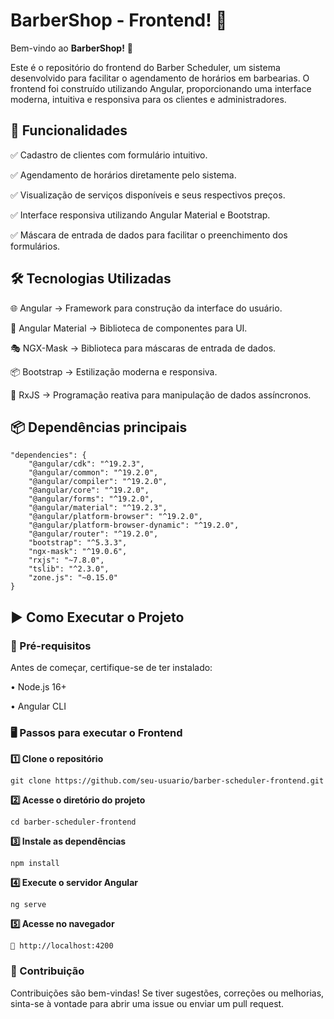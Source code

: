 # **BarberShop - Frontend!** 🚀

Bem-vindo ao **BarberShop!** 🚀

Este é o repositório do frontend do Barber Scheduler, um sistema desenvolvido para facilitar o agendamento de horários em barbearias. O frontend foi construído utilizando Angular, proporcionando uma interface moderna, intuitiva e responsiva para os clientes e administradores.

## 🚀 Funcionalidades

✅ Cadastro de clientes com formulário intuitivo.

✅ Agendamento de horários diretamente pelo sistema.

✅ Visualização de serviços disponíveis e seus respectivos preços.

✅ Interface responsiva utilizando Angular Material e Bootstrap.

✅ Máscara de entrada de dados para facilitar o preenchimento dos formulários.


## 🛠️ Tecnologias Utilizadas

🌐 Angular → Framework para construção da interface do usuário.

🎨 Angular Material → Biblioteca de componentes para UI.

🎭 NGX-Mask → Biblioteca para máscaras de entrada de dados.

📦 Bootstrap → Estilização moderna e responsiva.

🔄 RxJS → Programação reativa para manipulação de dados assíncronos.


## 📦 Dependências principais
```
"dependencies": {
    "@angular/cdk": "^19.2.3",
    "@angular/common": "^19.2.0",
    "@angular/compiler": "^19.2.0",
    "@angular/core": "^19.2.0",
    "@angular/forms": "^19.2.0",
    "@angular/material": "^19.2.3",
    "@angular/platform-browser": "^19.2.0",
    "@angular/platform-browser-dynamic": "^19.2.0",
    "@angular/router": "^19.2.0",
    "bootstrap": "^5.3.3",
    "ngx-mask": "^19.0.6",
    "rxjs": "~7.8.0",
    "tslib": "^2.3.0",
    "zone.js": "~0.15.0"
}
```

## ▶️ Como Executar o Projeto

### 📌 Pré-requisitos

Antes de começar, certifique-se de ter instalado:

• Node.js 16+

• Angular CLI

### 🖥️ Passos para executar o Frontend

**1️⃣ Clone o repositório**
```
git clone https://github.com/seu-usuario/barber-scheduler-frontend.git
```
**2️⃣ Acesse o diretório do projeto**
```
cd barber-scheduler-frontend
```
**3️⃣ Instale as dependências**
```
npm install
```
**4️⃣ Execute o servidor Angular**
```
ng serve
```
**5️⃣ Acesse no navegador**
```
🔗 http://localhost:4200
```
### 🤝 Contribuição

Contribuições são bem-vindas! Se tiver sugestões, correções ou melhorias, sinta-se à vontade para abrir uma issue ou enviar um pull request.
